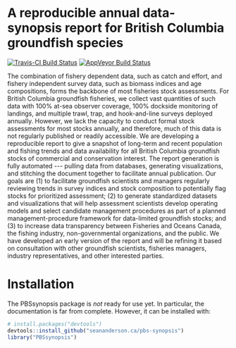 # A reproducible annual data-synopsis report for British Columbia groundfish species

[![Travis-CI Build Status](https://travis-ci.org/seananderson/pbs-synopsis.svg?branch=master)](https://travis-ci.org/seananderson/pbs-synopsis)
[![AppVeyor Build Status](https://ci.appveyor.com/api/projects/status/github//seananderson/pbs-synopsis/?branch=master&svg=true)](https://ci.appveyor.com/project/seananderson/pbs-synopsis)

The combination of fishery dependent data, such as catch and effort, and fishery independent survey data, such as biomass indices and age compositions, forms the backbone of most fisheries stock assessments. For British Columbia groundfish fisheries, we collect vast quantities of such data with 100% at-sea observer coverage, 100% dockside monitoring of landings, and multiple trawl, trap, and hook-and-line surveys deployed annually. However, we lack the capacity to conduct formal stock assessments for most stocks annually, and therefore, much of this data is not regularly published or readily accessible. We are developing a reproducible report to give a snapshot of long-term and recent population and fishing trends and data availability for all British Columbia groundfish stocks of commercial and conservation interest. The report generation is fully automated --- pulling data from databases, generating visualizations, and stitching the document together to facilitate annual publication. Our goals are (1) to facilitate groundfish scientists and managers regularly reviewing trends in survey indices and stock composition to potentially flag stocks for prioritized assessment; (2) to generate standardized datasets and visualizations that will help assessment scientists develop operating models and select candidate management procedures as part of a planned management-procedure framework for data-limited groundfish stocks; and (3) to increase data transparency between Fisheries and Oceans Canada, the fishing industry, non-governmental organizations, and the public. We have developed an early version of the report and will be refining it based on consultation with other groundfish scientists, fisheries managers, industry representatives, and other interested parties.

# Installation

The PBSsynopsis package is *not* ready for use yet. In particular, the documentation is far from complete. However, it can be installed with:

```r
# install.packages("devtools")
devtools::install_github("seananderson.ca/pbs-synopsis")
library("PBSsynopsis")
```
